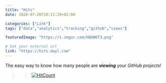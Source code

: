 ```yaml
---
title: "Hits"
date: 2020-07-26T19:11:29+02:00

categories: ["Link"]
tags: ["data","analytics","tracking","github","views"]

featuredImage: "https://i.imgur.com/HQUW6T3.png"

# Set your external url
link: "https://hits.dwyl.com"
---
```

The easy way to know how many people are ***viewing*** your *GitHub projects*!

<!--more-->
>> `[![HitCount](http://hits.dwyl.com/{username}/{project}.svg)](http://hits.dwyl.com/{username}/{project})